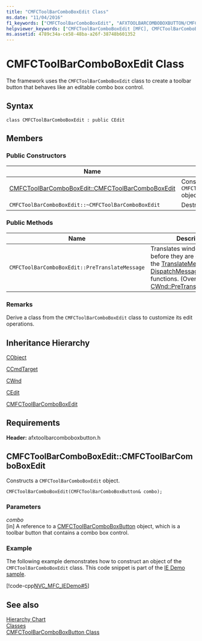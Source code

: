 ```yaml
---
title: "CMFCToolBarComboBoxEdit Class"
ms.date: "11/04/2016"
f1_keywords: ["CMFCToolBarComboBoxEdit", "AFXTOOLBARCOMBOBOXBUTTON/CMFCToolBarComboBoxEdit", "AFXTOOLBARCOMBOBOXBUTTON/CMFCToolBarComboBoxEdit::CMFCToolBarComboBoxEdit"]
helpviewer_keywords: ["CMFCToolBarComboBoxEdit [MFC], CMFCToolBarComboBoxEdit"]
ms.assetid: 4789c34a-ce58-48ba-a26f-38748b601352
---
```

# CMFCToolBarComboBoxEdit Class

The framework uses the `CMFCToolBarComboBoxEdit` class to create a toolbar button that behaves like an editable combo box control.

## Syntax

```
class CMFCToolBarComboBoxEdit : public CEdit
```

## Members

### Public Constructors

|Name|Description|
|----------|-----------------|
|[CMFCToolBarComboBoxEdit::CMFCToolBarComboBoxEdit](#cmfctoolbarcomboboxedit)|Constructs a `CMFCToolBarComboBoxEdit` object.|
|`CMFCToolBarComboBoxEdit::~CMFCToolBarComboBoxEdit`|Destructor.|

### Public Methods

|Name|Description|
|----------|-----------------|
|`CMFCToolBarComboBoxEdit::PreTranslateMessage`|Translates window messages before they are dispatched to the [TranslateMessage](/windows/win32/api/winuser/nf-winuser-translatemessage) and [DispatchMessage](/windows/win32/api/winuser/nf-winuser-dispatchmessage) Windows functions. (Overrides [CWnd::PreTranslateMessage](../../mfc/reference/cwnd-class.md#pretranslatemessage).)|

### Remarks

Derive a class from the `CMFCToolBarComboBoxEdit` class to customize its edit operations.

## Inheritance Hierarchy

[CObject](../../mfc/reference/cobject-class.md)

[CCmdTarget](../../mfc/reference/ccmdtarget-class.md)

[CWnd](../../mfc/reference/cwnd-class.md)

[CEdit](../../mfc/reference/cedit-class.md)

[CMFCToolBarComboBoxEdit](../../mfc/reference/cmfctoolbarcomboboxedit-class.md)

## Requirements

**Header:** afxtoolbarcomboboxbutton.h

## <a name="cmfctoolbarcomboboxedit"></a>  CMFCToolBarComboBoxEdit::CMFCToolBarComboBoxEdit

Constructs a `CMFCToolBarComboBoxEdit` object.

```
CMFCToolBarComboBoxEdit(CMFCToolBarComboBoxButton& combo);
```

### Parameters

*combo*<br/>
[in] A reference to a [CMFCToolBarComboBoxButton](../../mfc/reference/cmfctoolbarcomboboxbutton-class.md) object, which is a toolbar button that contains a combo box control.

### Example

The following example demonstrates how to construct an object of the `CMFCToolBarComboBoxEdit` class. This code snippet is part of the [IE Demo sample](../../overview/visual-cpp-samples.md).

[!code-cpp[NVC_MFC_IEDemo#5](../../mfc/reference/codesnippet/cpp/cmfctoolbarcomboboxedit-class_1.cpp)]

## See also

[Hierarchy Chart](../../mfc/hierarchy-chart.md)<br/>
[Classes](../../mfc/reference/mfc-classes.md)<br/>
[CMFCToolBarComboBoxButton Class](../../mfc/reference/cmfctoolbarcomboboxbutton-class.md)
